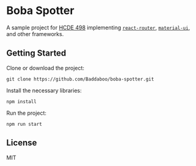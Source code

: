 # Boba Spotter
A sample project for [HCDE 498](https://github.com/HCDE498UXFrontEndWebDev)
implementing [`react-router`](https://www.github.com/ReactTraining/react-router), [`material-ui`](https://github.com/mui-org/material-ui), and other frameworks.

## Getting Started
Clone or download the project:
```
git clone https://github.com/Baddaboo/boba-spotter.git
```
Install the necessary libraries:
```
npm install
```
Run the project:
```
npm run start
```

## License
MIT
